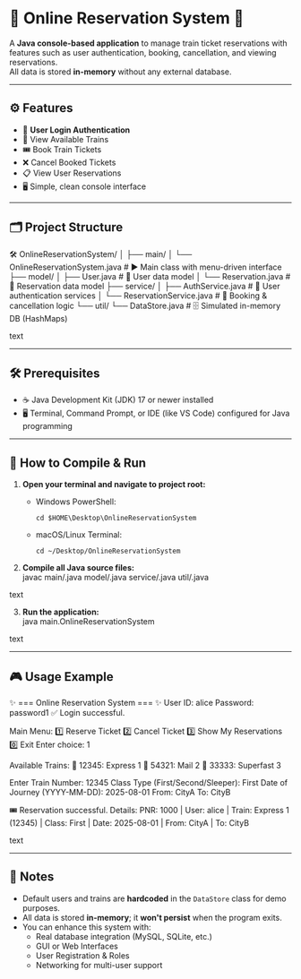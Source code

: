 # 🎫 Online Reservation System 🎉

A **Java console-based application** to manage train ticket reservations with features such as user authentication, booking, cancellation, and viewing reservations.  
All data is stored **in-memory** without any external database.

---

## ⚙️ Features

- 🔐 **User Login Authentication**  
- 🚆 View Available Trains  
- 🎟️ Book Train Tickets  
- ❌ Cancel Booked Tickets  
- 📋 View User Reservations  
- 🖥️ Simple, clean console interface  

---

## 🗂️ Project Structure

🛠️ OnlineReservationSystem/
│
├── main/
│ └── OnlineReservationSystem.java # ▶ Main class with menu-driven interface
├── model/
│ ├── User.java # 👤 User data model
│ └── Reservation.java # 📝 Reservation data model
├── service/
│ ├── AuthService.java # 🔑 User authentication services
│ └── ReservationService.java # 🎯 Booking & cancellation logic
└── util/
└── DataStore.java # 🗄️ Simulated in-memory DB (HashMaps)

text

---

## 🛠️ Prerequisites

- ☕ Java Development Kit (JDK) 17 or newer installed  
- 🖥️ Terminal, Command Prompt, or IDE (like VS Code) configured for Java programming

---

## 🏃 How to Compile & Run

1. **Open your terminal and navigate to project root:**  

   - Windows PowerShell:  
     ```
     cd $HOME\Desktop\OnlineReservationSystem
     ```
   - macOS/Linux Terminal:  
     ```
     cd ~/Desktop/OnlineReservationSystem
     ```

2. **Compile all Java source files:**  
javac main/.java model/.java service/.java util/.java

text

3. **Run the application:**  
java main.OnlineReservationSystem

text

---

## 🎮 Usage Example

✨ === Online Reservation System === ✨
User ID: alice
Password: password1
✅ Login successful.

Main Menu:
1️⃣ Reserve Ticket
2️⃣ Cancel Ticket
3️⃣ Show My Reservations
0️⃣ Exit
Enter choice: 1

Available Trains:
🚄 12345: Express 1
🚂 54321: Mail 2
🚅 33333: Superfast 3

Enter Train Number: 12345
Class Type (First/Second/Sleeper): First
Date of Journey (YYYY-MM-DD): 2025-08-01
From: CityA
To: CityB

🎟️ Reservation successful. Details:
PNR: 1000 | User: alice | Train: Express 1 (12345) | Class: First | Date: 2025-08-01 | From: CityA | To: CityB

text

---

## 📌 Notes

- Default users and trains are **hardcoded** in the `DataStore` class for demo purposes.  
- All data is stored **in-memory**; it **won't persist** when the program exits.  
- You can enhance this system with:  
  - Real database integration (MySQL, SQLite, etc.)  
  - GUI or Web Interfaces  
  - User Registration & Roles  
  - Networking for multi-user support



